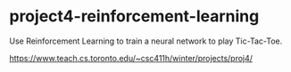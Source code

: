 # project4-reinforcement-learning
Use Reinforcement Learning to train a neural network to play Tic-Tac-Toe.

https://www.teach.cs.toronto.edu/~csc411h/winter/projects/proj4/
